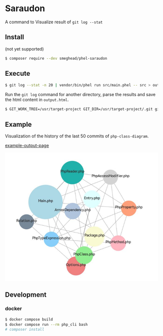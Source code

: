 # Saraudon

A command to Visualize result of `git log --stat`


## Install

(not yet supported)

```bash
$ composer require --dev smeghead/phel-saraudon
```

## Execute

```bash
$ git log --stat -n 20 | vendor/bin/phel run src/main.phel -- src > output.html
```

Run the `git log` command for another directory, parse the results and save the html content in `output.html`.

```bash
$ GIT_WORK_TREE=/usr/target-project GIT_DIR=/usr/target-project/.git git log --stat -n 50 | vendor/bin/phel run src/main.phel -- src > output.html
```

## Example

Visualization of the history of the last 50 commits of `php-class-diagram`.

[example-output-page](https://smeghead.github.io/phel-saraudon/example/output.html)

![php-class-diagram](example/output.jpg)

## Development

### docker

```bash
$ docker compose build 
$ docker compose run --rm php_cli bash
# composer install
```



